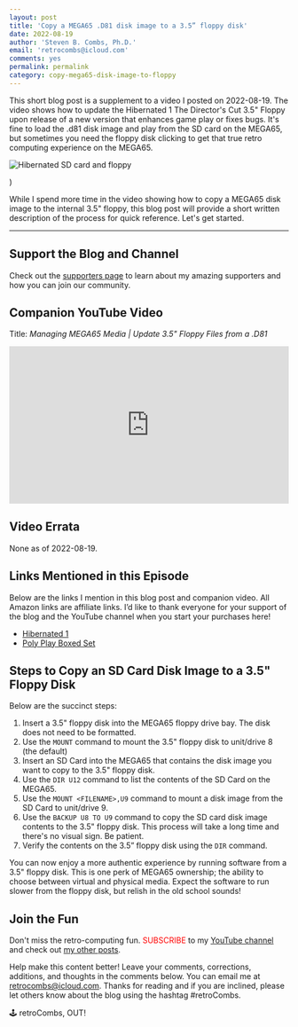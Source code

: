 ```yaml
---
layout: post
title: 'Copy a MEGA65 .D81 disk image to a 3.5” floppy disk'
date: 2022-08-19
author: 'Steven B. Combs, Ph.D.'
email: 'retrocombs@icloud.com'
comments: yes
permalink: permalink
category: copy-mega65-disk-image-to-floppy
---
```


This short blog post is a supplement to a video I posted on 2022-08-19. The video shows how to update the Hibernated 1 The Director's Cut 3.5" Floppy upon release of a new version that enhances game play or fixes bugs. It's fine to load the .d81 disk image and play from the SD card on the MEGA65, but sometimes you need the floppy disk clicking to get that true retro computing experience on the MEGA65.

![Hibernated SD card and floppy](https://www.stevencombs.com/images/mega65/sd-card-to-floppy.jpg)

)

While I spend more time in the video showing how to copy a MEGA65 disk image to the internal 3.5" floppy, this blog post will provide a short written description of the process for quick reference. Let's get started.

----

## Support the Blog and Channel

Check out the [supporters page](https://www.stevencombs.com/supporters) to learn about my amazing supporters and how you can join our community.

## Companion YouTube Video

Title: _‌Managing MEGA65 Media | Update 3.5" Floppy Files from a .D81_

<div style="position:relative;padding-top:56.25%;"><p><iframe src="https://www.youtube.com/embed/ATUwOYtJA2Q" frameborder="0" allowfullscreen="true" mozallowfullscreen="true" webkitallowfullscreen="true" style="position:absolute;top:0;left:0;width:100%;height:100%;"></iframe></p></div>

## Video Errata

None as of 2022-08-19.

## Links Mentioned in this Episode

Below are the links I mention in this blog post and companion video. All Amazon links are affiliate links. I’d like to thank everyone for your support of the blog and the YouTube channel when you start your purchases here!

- [Hibernated 1](https://8bitgames.itch.io/hibernated1)
- [Poly Play Boxed Set](https://www.polyplay.xyz/Hibernated-1-Directors-Cut-MEGA65_1)

## Steps to Copy an SD Card Disk Image to a 3.5" Floppy Disk

Below are the succinct steps:

1. Insert a 3.5" floppy disk into the MEGA65 floppy drive bay. The disk does not need to be formatted.
2. Use the `MOUNT` command to mount the 3.5" floppy disk to unit/drive 8 (the default)
2. Insert an SD Card into the MEGA65 that contains the disk image you want to copy to the 3.5" floppy disk.
2. Use the `DIR U12` command to list the contents of the SD Card on the MEGA65.
3. Use the `MOUNT <FILENAME>,U9` command to mount a disk image from the SD Card to unit/drive 9.
4. Use the `BACKUP U8 TO U9` command to copy the SD card disk image contents to the 3.5" floppy disk. This process will take a long time and there's no visual sign. Be patient.
5. Verify the contents on the 3.5” floppy disk using the `DIR` command.

You can now enjoy a more authentic experience by running software from a 3.5" floppy disk. This is one perk of MEGA65 ownership; the ability to choose between virtual and physical media. Expect the software to run slower from the floppy disk, but relish in the old school sounds!

## Join the Fun

Don't miss the retro-computing fun. <font color="red">SUBSCRIBE</font> to my [YouTube channel](https://www.youtube.com/stevencombs) and check out [my other posts](https://www.stevencombs.com).

Help make this content better! Leave your comments, corrections, additions, and thoughts in the comments below. You can email me at [retrocombs@icloud.com](mailto:retrocombs@icloud.com). Thanks for reading and if you are inclined, please let others know about the blog using the hashtag #retroCombs.

🕹️ retroCombs, OUT!